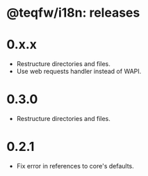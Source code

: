 # @teqfw/i18n: releases

# 0.x.x

* Restructure directories and files.
* Use web requests handler instead of WAPI.

# 0.3.0

* Restructure directories and files.

# 0.2.1

* Fix error in references to core's defaults.

